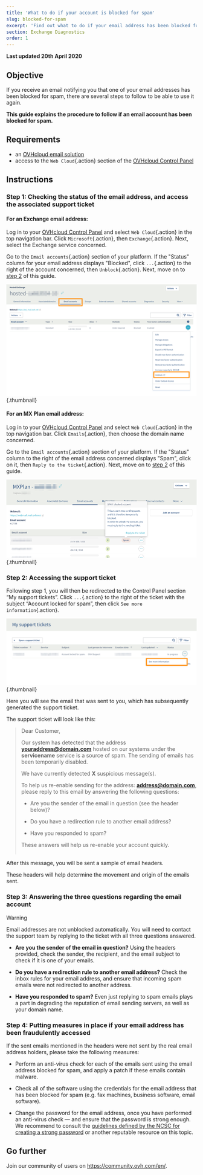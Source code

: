```yaml
---
title: 'What to do if your account is blocked for spam'
slug: blocked-for-spam
excerpt: 'Find out what to do if your email address has been blocked for spam'
section: Exchange Diagnostics
order: 1
---
```


**Last updated 20th April 2020**

## Objective

If you receive an email notifying you that one of your email addresses has been blocked for spam, there are several steps to follow to be able to use it again.

**This guide explains the procedure to follow if an email account has been blocked for spam.**

## Requirements

- an [OVHcloud email solution](https://www.ovh.com/ca/en/emails/)
- access to the `Web Cloud`{.action} section of the [OVHcloud Control Panel](https://ca.ovh.com/auth/?action=gotomanager&from=https://www.ovh.com/ca/en/&ovhSubsidiary=ca)

## Instructions

### Step 1: Checking the status of the email address, and access the associated support ticket

#### For an Exchange email address:

Log in to your [OVHcloud Control Panel](https://ca.ovh.com/auth/?action=gotomanager&from=https://www.ovh.com/ca/en/&ovhSubsidiary=ca) and select `Web Cloud`{.action} in the top navigation bar. Click `Microsoft`{.action}, then `Exchange`{.action}. Next, select the Exchange service concerned.

Go to the `Email accounts`{.action} section of your platform. If the "Status" column for your email address displays "Blocked", click `...`{.action} to the right of the account concerned, then `Unblock`{.action}. Next, move on to [step 2](./#step-2-access-the-support-ticket_1) of this guide.

![spam](images/blocked-for-SPAM-01-01.png){.thumbnail}

#### For an MX Plan email address:

Log in to your [OVHcloud Control Panel](https://ca.ovh.com/auth/?action=gotomanager&from=https://www.ovh.com/ca/en/&ovhSubsidiary=ca) and select `Web Cloud`{.action} in the top navigation bar. Click `Emails`{.action}, then choose the domain name concerned.

Go to the `Email accounts`{.action} section of your platform. If the "Status" column to the right of the email address concerned displays "Spam", click on it, then `Reply to the ticket`{.action}. Next, move on to [step 2](./#step-2-access-the-support-ticket_1) of this guide.

![spam](images/blocked-for-SPAM-01-03.png){.thumbnail}


### Step 2: Accessing the support ticket

Following step 1, you will then be redirected to the Control Panel section “My support tickets”. Click `...`{.action} to the right of the ticket with the subject “Account locked for spam”, then click `See more information`{.action}. 

![spam](images/blocked-for-SPAM-02.png){.thumbnail}

Here you will see the email that was sent to you, which has subsequently generated the support ticket.

The support ticket will look like this:

> 
> Dear Customer,
>
> Our system has detected that the address **youraddress@domain.com** hosted on our systems under the **servicename** service is a source of spam.
> The sending of emails has been temporarily disabled.
>
> We have currently detected **X** suspicious message(s).
>
> To help us re-enable sending for the address: **address@domain.com**,
> please reply to this email by answering the following questions:
>
> - Are you the sender of the email in question (see the header below)?
>
> - Do you have a redirection rule to another email address?
>
> - Have you responded to spam?
> 
> These answers will help us re-enable your account quickly.
> <br>
> <br>
> 

After this message, you will be sent a sample of email headers.

These headers will help determine the movement and origin of the emails sent.

### Step 3: Answering the three questions regarding the email account

> [!warning]
>
> Email addresses are not unblocked automatically. You will need to contact the support team by replying to the ticket with all three questions answered.
>

- **Are you the sender of the email in question?** Using the headers provided, check the sender, the recipient, and the email subject to check if it is one of your emails.

- **Do you have a redirection rule to another email address?** Check the inbox rules for your email address, and ensure that incoming spam emails were not redirected to another address.

- **Have you responded to spam?** Even just replying to spam emails plays a part in degrading the reputation of email sending servers, as well as your domain name.    


### Step 4: Putting measures in place if your email address has been fraudulently accessed

If the sent emails mentioned in the headers were not sent by the real email address holders, please take the following measures:

- Perform an anti-virus check for each of the emails sent using the email address blocked for spam, and apply a patch if these emails contain malware.

- Check all of the software using the credentials for the email address that has been blocked for spam (e.g. fax machines, business software, email software).

- Change the password for the email address, once you have performed an anti-virus check — and ensure that the password is strong enough. We recommend to consult the [guidelines defined by the NCSC for creating a strong password](https://www.ncsc.gov.uk/collection/top-tips-for-staying-secure-online/use-a-strong-and-separate-password-for-email) or another reputable resource on this topic.


## Go further

Join our community of users on <https://community.ovh.com/en/>.
